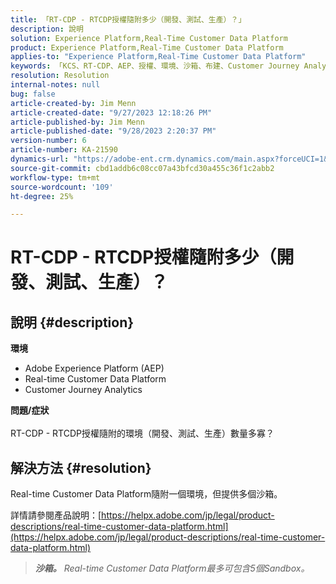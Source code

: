 ```yaml
---
title: 「RT-CDP - RTCDP授權隨附多少（開發、測試、生產）？」
description: 說明
solution: Experience Platform,Real-Time Customer Data Platform
product: Experience Platform,Real-Time Customer Data Platform
applies-to: "Experience Platform,Real-Time Customer Data Platform"
keywords: 「KCS、RT-CDP、AEP、授權、環境、沙箱、布建、Customer Journey Analytics、開發、測試、生產、Adobe Experience Platform」
resolution: Resolution
internal-notes: null
bug: false
article-created-by: Jim Menn
article-created-date: "9/27/2023 12:18:26 PM"
article-published-by: Jim Menn
article-published-date: "9/28/2023 2:20:37 PM"
version-number: 6
article-number: KA-21590
dynamics-url: "https://adobe-ent.crm.dynamics.com/main.aspx?forceUCI=1&pagetype=entityrecord&etn=knowledgearticle&id=4ffb62f5-2f5d-ee11-be6f-6045bd006268"
source-git-commit: cbd1addb6c08cc07a43bfcd30a455c36f1c2abb2
workflow-type: tm+mt
source-wordcount: '109'
ht-degree: 25%

---
```


# RT-CDP - RTCDP授權隨附多少（開發、測試、生產）？

## 說明 {#description}

<b>環境</b>
- Adobe Experience Platform (AEP)
- Real-time Customer Data Platform
- Customer Journey Analytics




<b>問題/症狀</b>
<br><br>RT-CDP - RTCDP授權隨附的環境（開發、測試、生產）數量多寡？<br>

## 解決方法 {#resolution}


Real-time Customer Data Platform隨附一個環境，但提供多個沙箱。

詳情請參閱產品說明：[https://helpx.adobe.com/jp/legal/product-descriptions/real-time-customer-data-platform.html](https://helpx.adobe.com/jp/legal/product-descriptions/real-time-customer-data-platform.html)


> <b>*沙箱。</b> Real-time Customer Data Platform最多可包含5個Sandbox。*


